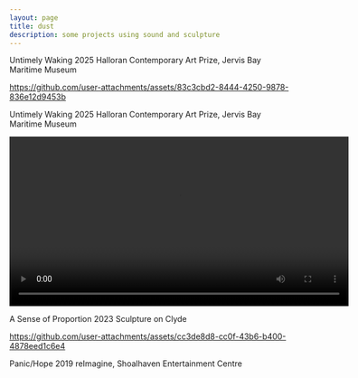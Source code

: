 ```yaml
---
layout: page
title: dust
description: some projects using sound and sculpture
---
```


Untimely Waking
2025
Halloran Contemporary Art Prize, Jervis Bay Maritime Museum

https://github.com/user-attachments/assets/83c3cbd2-8444-4250-9878-836e12d9453b

Untimely Waking
2025
Halloran Contemporary Art Prize, Jervis Bay Maritime Museum

<video controls width="600">
  <source src="https://github.com/user-attachments/assets/83c3cbd2-8444-4250-9878-836e12d9453b" type="video/mov">
  Your browser does not support the video tag.
</video>

A Sense of Proportion
2023
Sculpture on Clyde

https://github.com/user-attachments/assets/cc3de8d8-cc0f-43b6-b400-4878eed1c6e4


Panic/Hope
2019
reImagine, Shoalhaven Entertainment Centre
